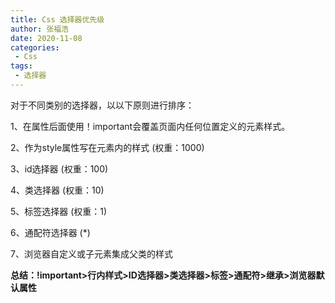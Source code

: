 ```yaml
---
title: Css 选择器优先级
author: 张福浩
date: 2020-11-08
categories:
 - Css
tags:
 - 选择器
---
```


对于不同类别的选择器，以以下原则进行排序：

1、在属性后面使用！important会覆盖页面内任何位置定义的元素样式。

2、作为style属性写在元素内的样式 (权重：1000)

3、id选择器 (权重：100)

4、类选择器 (权重：10)

5、标签选择器 (权重：1)

6、通配符选择器 (*)

7、浏览器自定义或子元素集成父类的样式

**总结：!important>行内样式>ID选择器>类选择器>标签>通配符>继承>浏览器默认属性**